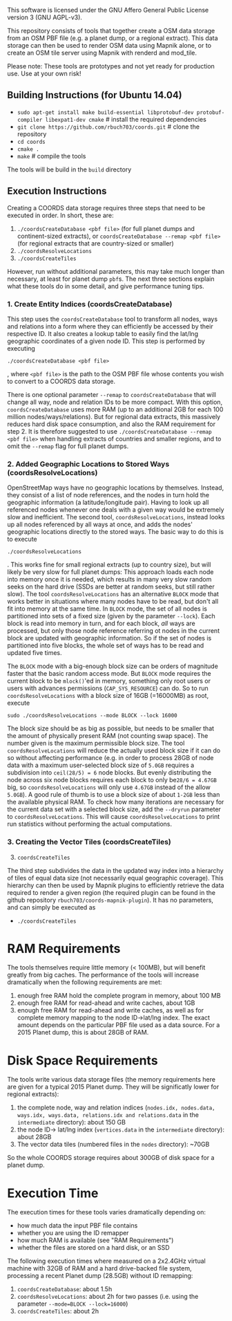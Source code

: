 This software is licensed under the GNU Affero General Public License version 3 (GNU AGPL-v3).

This repository consists of tools that together create a OSM data storage from an OSM PBF file (e.g. a planet dump, or a regional extract). This data storage can then be used to render OSM data using Mapnik alone, or to create an OSM tile server using Mapnik with renderd and mod_tile. 

Please note: These tools are prototypes and not yet ready for production use. Use at your own risk!

Building Instructions (for Ubuntu 14.04)
----------------------------------------
* `sudo apt-get install make build-essential libprotobuf-dev protobuf-compiler libexpat1-dev cmake` # install the required dependencies
* `git clone https://github.com/rbuch703/coords.git` # clone the repository
* `cd coords`
* `cmake .`
* `make` # compile the tools

The tools will be build in the `build` directory

Execution Instructions
----------------------

Creating a COORDS data storage requires three steps that need to be executed in order. In short, these are:

1. `./coordsCreateDatabase <pbf file>` (for full planet dumps and continent-sized extracts), or `coordsCreateDatabase --remap <pbf file>` (for regional extracts that are country-sized or smaller)
2. `./coordsResolveLocations` 
3. `./coordsCreateTiles`

However, run without additional parameters, this may take much longer than necessary, at least for planet dump `pbf`s. The next three sections explain what these tools do in some detail, and give performance tuning tips.

### 1. Create Entity Indices (coordsCreateDatabase)


This step uses the `coordsCreateDatabase` tool to transform all nodes, ways and relations into a form where they can efficiently be accessed by their respective ID. It also creates a lookup table to easily find the lat/lng geographic coordinates of a given node ID. This step is performed by executing

`./coordsCreateDatabase <pbf file>`

, where `<pbf file>` is the path to the OSM PBF file whose contents you wish to convert to a COORDS data storage.

There is one optional parameter `--remap` to `coordsCreateDatabase` that will change all way, node and relation IDs to be more compact. With this option, `coordsCreateDatabase` uses more RAM (up to an additional 2GB for each 100 million nodes/ways/relations). But for regional data extracts, this massively reduces hard disk space consumption, and also the RAM requirement for step 2. It is therefore suggested to use `./coordsCreateDatabase --remap <pbf file>` when handling extracts of countries and smaller regions, and to omit the `--remap` flag for full planet dumps.
<!--- This step creates huge index tables (the `*.idx` files in the `intermediate` directory), which require 8 bytes of storage space for each **possible** entity ID up to the maximum ID present. For example, in a recent 2014 planet dump there are about 2.7 billion nodes, with a maximum node ID of about 3.4 billion. So the node index table will have `27.2 GB` (3.4 billion IDs times 8 bytes). Small regional extracts (like the UK extract from http://download.geofabrik.de), however, will contain much fewer entities (e.g. 68 million nodes for the UK), but still have the same maximum entity IDs. So the node index table for the UK will also have `27.2GB`, even though only about `500MB` of it are actually used! Even worse, the next processing step uses about as much RAM as this index table is big, so processing a UK regional extract would require about 27GB of free RAM.   -->

### 2. Added Geographic Locations to Stored Ways (coordsResolveLocations)

OpenStreetMap ways have no geographic locations by themselves. Instead, they consist of a list of node references, and the nodes in turn hold the geographic information (a latitude/longitude pair). Having to look up all referenced nodes whenever one deals with a given way would be extremely slow and inefficient. The second tool, `coordsResolveLocations`, instead looks up all nodes referenced by all ways at once, and adds the nodes' geographic locations directly to the stored ways. The basic way to do this is to execute

`./coordsResolveLocations`

. This works fine for small regional extracts (up to country size), but will likely be very slow for full planet dumps: This approach loads each node into memory once it is needed, which results in many very slow random seeks on the hard drive (SSDs are better at random seeks, but still rather slow). The tool `coordsResolveLocations` has an alternative `BLOCK` mode that works better in situations where many nodes have to be read, but don't all fit into memory at the same time. In `BLOCK` mode, the set of all nodes is partitioned into sets of a fixed size (given by the parameter `--lock`). Each block is read into memory in turn, and for each block, *all* ways are processed, but only those node reference referring ot nodes in the current block are updated with geographic information. So if the set of nodes is partitioned into five blocks, the whole set of ways has to be read and updated five times.

The `BLOCK` mode with a big-enough block size can be orders of magnitude faster that the basic random access mode. But `BLOCK` mode requires the current block to be `mlock()`'ed in memory, something only root users or users with advances permissions (`CAP_SYS_RESOURCE`) can do. So to run `coordsResolveLocations` with a block size of 16GB (=16000MB) as root, execute

`sudo ./coordsResolveLocations --mode BLOCK --lock 16000`

The block size should be as big as possible, but needs to be smaller that the amount of physically present RAM (not counting swap space). The number given is the maximum permissible block size. The tool `coordsResolveLocations` will reduce the actually used block size if it can do so without affecting performance (e.g. in order to process 28GB of node data with a maximum user-selected block size of `5.0GB` requires a subdivision into `ceil(28/5) = 6` node blocks. But evenly distributing the node across six node blocks requires each block to only be`28/6 = 4.67GB` big, so `coordsResolveLocations` will only use `4.67GB` instead of the allow `5.0GB`). A good rule of thumb is to use a block size of about `1-2GB` less than the available physical RAM. To check how many iterations are necessary for the current data set with a selected block size, add the `--dryrun` parameter to `coordsResolveLocations`. This will cause `coordsResolveLocations` to print run statistics without performing the actual computations.

### 3. Creating the Vector Tiles (coordsCreateTiles)
3. `coordsCreateTiles`

The third step subdivides the data in the updated way index into a hierarchy of tiles of equal data size (not necessarily equal geographic coverage). This hierarchy can then be used by Mapnik plugins to efficiently retrieve the data required to render a given region (the required plugin can be found in the github repository `rbuch703/coords-mapnik-plugin`). It has no parameters, and can simply be executed as
* `./coordsCreateTiles`


RAM Requirements
================
The tools themselves require little memory (< 100MB), but will benefit greatly from big caches. The performance of the tools will increase dramatically when the following requirements are met:

1. enough free RAM hold the complete program in memory, about 100 MB
2. enough free RAM for read-ahead and write caches, about 1GB
3. enough free RAM for read-ahead and write caches, as well as for complete memory mapping to the node ID->lat/lng index. The exact amount depends on the particular PBF file used as a data source. For a 2015 Planet dump, this is about 28GB of RAM. 

Disk Space Requirements
=======================
The tools write various data storage files (the memory requirements here are given for a typical 2015 Planet dump. They will be significatly lower for regional extracts):

1. the complete node, way and relation indices (`nodes.idx, nodes.data, ways.idx, ways.data, relations.idx and relations.data` in the `intermediate` directory): about 150 GB
2. the node ID-> lat/lng index (`vertices.data` in the `intermediate` directory): about 28GB
3. The vector data tiles (numbered files in the `nodes` directory): ~70GB

So the whole COORDS storage requires about 300GB of disk space for a planet dump.

Execution Time
==============
The execution times for these tools varies dramatically depending on:

* how much data the input PBF file contains
* whether you are using the ID remapper
* how much RAM is available (see "RAM Requirements")
* whether the files are stored on a hard disk, or an SSD

The following execution times where measured on a 2x2.4GHz virtual machine with 32GB of RAM and a hard drive-backed file system, processing a recent Planet dump (28.5GB) without ID remapping:

1. `coordsCreateDatabase`: about 1.5h
2. `coordsResolveLocations`: about 2h for two passes (i.e. using the parameter `--mode=BLOCK --lock=16000`)
3. `coordsCreateTiles`: about 2h
 
